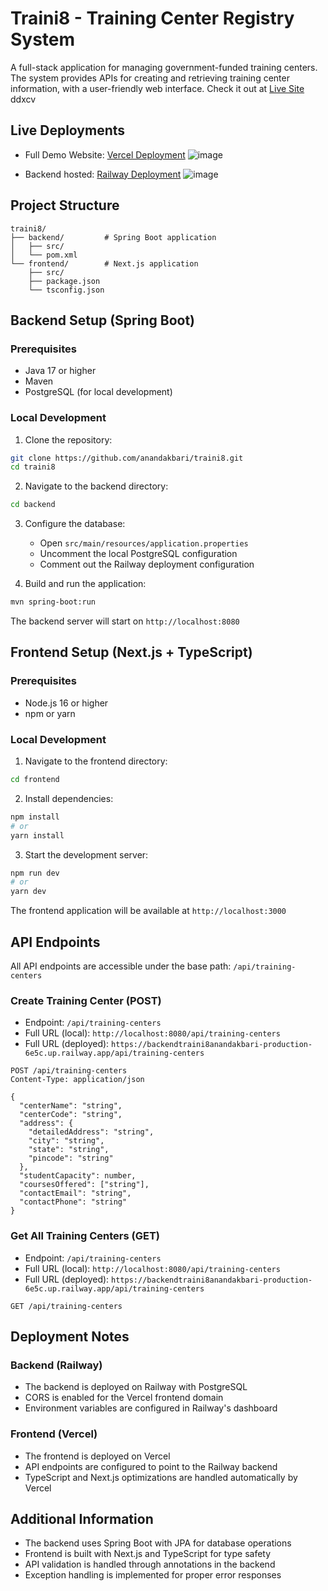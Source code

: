 # Traini8 - Training Center Registry System

A full-stack application for managing government-funded training centers. The system provides APIs for creating and retrieving training center information, with a user-friendly web interface. Check it out at [Live Site](https://backend-traini8-anand-akbari-nxodcmv3e-anand-akbaris-projects.vercel.app/)
ddxcv
## Live Deployments
- Full Demo Website: [Vercel Deployment](https://backend-traini8-anand-akbari-nxodcmv3e-anand-akbaris-projects.vercel.app/)
![image](https://github.com/user-attachments/assets/c0299154-4a60-4629-8b88-dc90d57c3acd)


- Backend hosted: [Railway Deployment](https://backendtraini8anandakbari-production-6e5c.up.railway.app)
![image](https://github.com/user-attachments/assets/c6a29180-8b5b-4214-adff-f46d43518cbc)



## Project Structure

```
traini8/
├── backend/         # Spring Boot application
│   ├── src/
│   └── pom.xml
└── frontend/        # Next.js application
    ├── src/
    ├── package.json
    └── tsconfig.json
```

## Backend Setup (Spring Boot)

### Prerequisites
- Java 17 or higher
- Maven
- PostgreSQL (for local development)

### Local Development

1. Clone the repository:
```bash
git clone https://github.com/anandakbari/traini8.git
cd traini8
```

2. Navigate to the backend directory:
```bash
cd backend
```

3. Configure the database:
   - Open `src/main/resources/application.properties`
   - Uncomment the local PostgreSQL configuration
   - Comment out the Railway deployment configuration

4. Build and run the application:
```bash
mvn spring-boot:run
```

The backend server will start on `http://localhost:8080`

## Frontend Setup (Next.js + TypeScript)

### Prerequisites
- Node.js 16 or higher
- npm or yarn

### Local Development

1. Navigate to the frontend directory:
```bash
cd frontend
```

2. Install dependencies:
```bash
npm install
# or
yarn install
```

3. Start the development server:
```bash
npm run dev
# or
yarn dev
```

The frontend application will be available at `http://localhost:3000`

## API Endpoints

All API endpoints are accessible under the base path: `/api/training-centers`

### Create Training Center (POST)
- Endpoint: `/api/training-centers`
- Full URL (local): `http://localhost:8080/api/training-centers`
- Full URL (deployed): `https://backendtraini8anandakbari-production-6e5c.up.railway.app/api/training-centers`
```
POST /api/training-centers
Content-Type: application/json

{
  "centerName": "string",
  "centerCode": "string",
  "address": {
    "detailedAddress": "string",
    "city": "string",
    "state": "string",
    "pincode": "string"
  },
  "studentCapacity": number,
  "coursesOffered": ["string"],
  "contactEmail": "string",
  "contactPhone": "string"
}
```

### Get All Training Centers (GET)
- Endpoint: `/api/training-centers`
- Full URL (local): `http://localhost:8080/api/training-centers`
- Full URL (deployed): `https://backendtraini8anandakbari-production-6e5c.up.railway.app/api/training-centers`

```
GET /api/training-centers
```

## Deployment Notes

### Backend (Railway)
- The backend is deployed on Railway with PostgreSQL
- CORS is enabled for the Vercel frontend domain
- Environment variables are configured in Railway's dashboard

### Frontend (Vercel)
- The frontend is deployed on Vercel
- API endpoints are configured to point to the Railway backend
- TypeScript and Next.js optimizations are handled automatically by Vercel

## Additional Information

- The backend uses Spring Boot with JPA for database operations
- Frontend is built with Next.js and TypeScript for type safety
- API validation is handled through annotations in the backend
- Exception handling is implemented for proper error responses
